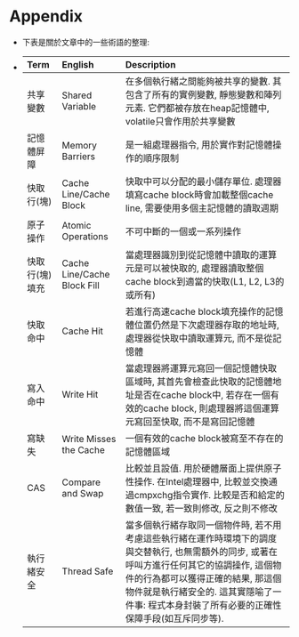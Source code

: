 # Appendix

* 下表是關於文章中的一些術語的整理:

* | Term | English | Description |
  | :--- | :--- | :--- |
  | 共享變數 | Shared Variable | 在多個執行緒之間能夠被共享的變數. 其包含了所有的實例變數, 靜態變數和陣列元素. 它們都被存放在heap記憶體中, volatile只會作用於共享變數 |
  | 記憶體屏障 | Memory Barriers | 是一組處理器指令, 用於實作對記憶體操作的順序限制 |
  | 快取行\(塊\) | Cache Line/Cache Block | 快取中可以分配的最小儲存單位. 處理器填寫cache block時會加載整個cache line, 需要使用多個主記憶體的讀取週期 |
  | 原子操作 | Atomic Operations | 不可中斷的一個或一系列操作 |
  | 快取行\(塊\)填充 | Cache Line/Cache Block Fill | 當處理器識別到從記憶體中讀取的運算元是可以被快取的, 處理器讀取整個cache block到適當的快取\(L1, L2, L3的或所有\) |
  | 快取命中 | Cache Hit | 若進行高速cache block填充操作的記憶體位置仍然是下次處理器存取的地址時, 處理器從快取中讀取運算元, 而不是從記憶體 |
  | 寫入命中 | Write Hit | 當處理器將運算元寫回一個記憶體快取區域時, 其首先會檢查此快取的記憶體地址是否在cache block中, 若存在一個有效的cache block, 則處理器將這個運算元寫回至快取, 而不是寫回記憶體 |
  | 寫缺失 | Write Misses the Cache | 一個有效的cache block被寫至不存在的記憶體區域 |
  | CAS | Compare and Swap | 比較並且設值. 用於硬體層面上提供原子性操作. 在Intel處理器中, 比較並交換通過cmpxchg指令實作. 比較是否和給定的數值一致, 若一致則修改, 反之則不修改 |
  | 執行緒安全 | Thread Safe | 當多個執行緒存取同一個物件時, 若不用考慮這些執行緒在運作時環境下的調度與交替執行, 也無需額外的同步, 或著在呼叫方進行任何其它的協調操作, 這個物件的行為都可以獲得正確的結果, 那這個物件就是執行緒安全的. 這其實隱喻了一件事: 程式本身封裝了所有必要的正確性保障手段\(如互斥同步等\). |




